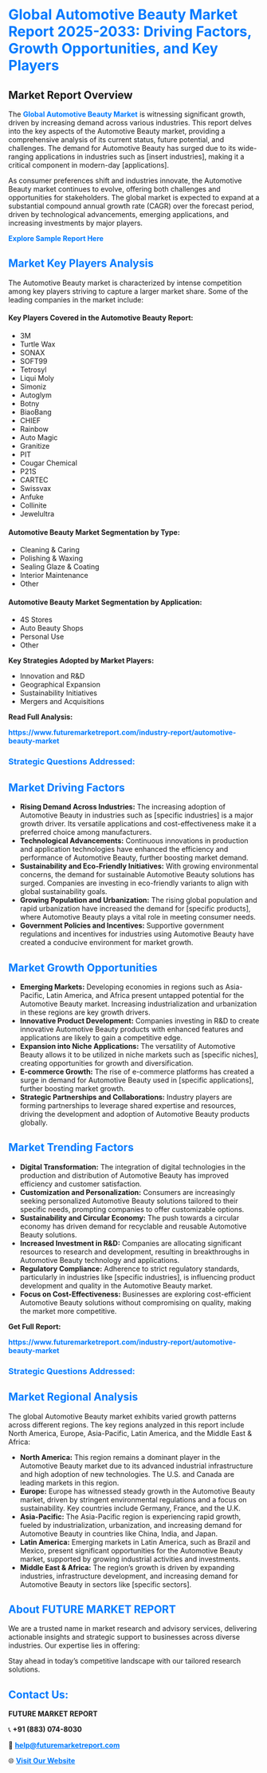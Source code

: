 <h1 style="color: #007BFF;">Global Automotive Beauty Market Report 2025-2033: Driving Factors, Growth Opportunities, and Key Players</h1>

<section id="overview">
<h2>Market Report Overview</h2>
<p>The <a href="https://www.futuremarketreport.com/industry-report/automotive-beauty-market" style="color: #007BFF; text-decoration: none;"><strong>Global Automotive Beauty Market</strong></a> is witnessing significant growth, driven by increasing demand across various industries. This report delves into the key aspects of the Automotive Beauty market, providing a comprehensive analysis of its current status, future potential, and challenges. The demand for Automotive Beauty has surged due to its wide-ranging applications in industries such as [insert industries], making it a critical component in modern-day [applications].</p>
<p>As consumer preferences shift and industries innovate, the Automotive Beauty market continues to evolve, offering both challenges and opportunities for stakeholders. The global market is expected to expand at a substantial compound annual growth rate (CAGR) over the forecast period, driven by technological advancements, emerging applications, and increasing investments by major players.</p>
</section>

<section id="overview">
<p><a href="https://www.futuremarketreport.com/request-sample/reportId=41160" style="color: #007BFF; text-decoration: none;"><strong>Explore Sample Report Here</strong></a></p>
</section>

<section id="key-players">
<h2 style="color: #007BFF;">Market Key Players Analysis</h2>
<p>The Automotive Beauty market is characterized by intense competition among key players striving to capture a larger market share. Some of the leading companies in the market include:</p>
<h4>Key Players Covered in the Automotive Beauty Report:</h4>
<ul><li>3M</li><li>Turtle Wax</li><li>SONAX</li><li>SOFT99</li><li>Tetrosyl</li><li>Liqui Moly</li><li>Simoniz</li><li>Autoglym</li><li>Botny</li><li>BiaoBang</li><li>CHIEF</li><li>Rainbow</li><li>Auto Magic</li><li>Granitize</li><li>PIT</li><li>Cougar Chemical</li><li>P21S</li><li>CARTEC</li><li>Swissvax</li><li>Anfuke</li><li>Collinite</li><li>Jewelultra</li></ul>
<h4>Automotive Beauty Market Segmentation by Type:</h4>
<ul><li>Cleaning &amp; Caring</li><li>Polishing &amp; Waxing</li><li>Sealing Glaze &amp; Coating</li><li>Interior Maintenance</li><li>Other</li></ul>

<h4>Automotive Beauty Market Segmentation by Application:</h4>
<ul><li>4S Stores</li><li>Auto Beauty Shops</li><li>Personal Use</li><li>Other</li></ul>
<p><strong>Key Strategies Adopted by Market Players:</strong></p>
<ul>
<li>Innovation and R&D</li>
<li>Geographical Expansion</li>
<li>Sustainability Initiatives</li>
<li>Mergers and Acquisitions</li>
</ul>
</section>

<section>
<p><strong>Read Full Analysis: </strong></p><a href="https://www.futuremarketreport.com/industry-report/automotive-beauty-market" style="color: #007BFF; text-decoration: none;"><strong>https://www.futuremarketreport.com/industry-report/automotive-beauty-market</strong></a>
<h3 style="color: #007BFF;">Strategic Questions Addressed:</h3>
</section>

<section id="driving-factors">
<h2 style="color: #007BFF;">Market Driving Factors</h2>
<ul>
<li><strong>Rising Demand Across Industries:</strong> The increasing adoption of Automotive Beauty in industries such as [specific industries] is a major growth driver. Its versatile applications and cost-effectiveness make it a preferred choice among manufacturers.</li>
<li><strong>Technological Advancements:</strong> Continuous innovations in production and application technologies have enhanced the efficiency and performance of Automotive Beauty, further boosting market demand.</li>
<li><strong>Sustainability and Eco-Friendly Initiatives:</strong> With growing environmental concerns, the demand for sustainable Automotive Beauty solutions has surged. Companies are investing in eco-friendly variants to align with global sustainability goals.</li>
<li><strong>Growing Population and Urbanization:</strong> The rising global population and rapid urbanization have increased the demand for [specific products], where Automotive Beauty plays a vital role in meeting consumer needs.</li>
<li><strong>Government Policies and Incentives:</strong> Supportive government regulations and incentives for industries using Automotive Beauty have created a conducive environment for market growth.</li>
</ul>
</section>

<section id="growth-opportunities">
<h2 style="color: #007BFF;">Market Growth Opportunities</h2>
<ul>
<li><strong>Emerging Markets:</strong> Developing economies in regions such as Asia-Pacific, Latin America, and Africa present untapped potential for the Automotive Beauty market. Increasing industrialization and urbanization in these regions are key growth drivers.</li>
<li><strong>Innovative Product Development:</strong> Companies investing in R&D to create innovative Automotive Beauty products with enhanced features and applications are likely to gain a competitive edge.</li>
<li><strong>Expansion into Niche Applications:</strong> The versatility of Automotive Beauty allows it to be utilized in niche markets such as [specific niches], creating opportunities for growth and diversification.</li>
<li><strong>E-commerce Growth:</strong> The rise of e-commerce platforms has created a surge in demand for Automotive Beauty used in [specific applications], further boosting market growth.</li>
<li><strong>Strategic Partnerships and Collaborations:</strong> Industry players are forming partnerships to leverage shared expertise and resources, driving the development and adoption of Automotive Beauty products globally.</li>
</ul>
</section>

<section id="trending-factors">
<h2 style="color: #007BFF;">Market Trending Factors</h2>
<ul>
<li><strong>Digital Transformation:</strong> The integration of digital technologies in the production and distribution of Automotive Beauty has improved efficiency and customer satisfaction.</li>
<li><strong>Customization and Personalization:</strong> Consumers are increasingly seeking personalized Automotive Beauty solutions tailored to their specific needs, prompting companies to offer customizable options.</li>
<li><strong>Sustainability and Circular Economy:</strong> The push towards a circular economy has driven demand for recyclable and reusable Automotive Beauty solutions.</li>
<li><strong>Increased Investment in R&D:</strong> Companies are allocating significant resources to research and development, resulting in breakthroughs in Automotive Beauty technology and applications.</li>
<li><strong>Regulatory Compliance:</strong> Adherence to strict regulatory standards, particularly in industries like [specific industries], is influencing product development and quality in the Automotive Beauty market.</li>
<li><strong>Focus on Cost-Effectiveness:</strong> Businesses are exploring cost-efficient Automotive Beauty solutions without compromising on quality, making the market more competitive.</li>
</ul>
</section>

<section>
<p><strong>Get Full Report: </strong></p><a href="https://www.futuremarketreport.com/industry-report/automotive-beauty-market" style="color: #007BFF; text-decoration: none;"><strong>https://www.futuremarketreport.com/industry-report/automotive-beauty-market</strong></a>
<h3 style="color: #007BFF;">Strategic Questions Addressed:</h3>
</section>


<section id="regional-analysis">
<h2 style="color: #007BFF;">Market Regional Analysis</h2>
<p>The global Automotive Beauty market exhibits varied growth patterns across different regions. The key regions analyzed in this report include North America, Europe, Asia-Pacific, Latin America, and the Middle East & Africa:</p>
<ul>
<li><strong>North America:</strong> This region remains a dominant player in the Automotive Beauty market due to its advanced industrial infrastructure and high adoption of new technologies. The U.S. and Canada are leading markets in this region.</li>
<li><strong>Europe:</strong> Europe has witnessed steady growth in the Automotive Beauty market, driven by stringent environmental regulations and a focus on sustainability. Key countries include Germany, France, and the U.K.</li>
<li><strong>Asia-Pacific:</strong> The Asia-Pacific region is experiencing rapid growth, fueled by industrialization, urbanization, and increasing demand for Automotive Beauty in countries like China, India, and Japan.</li>
<li><strong>Latin America:</strong> Emerging markets in Latin America, such as Brazil and Mexico, present significant opportunities for the Automotive Beauty market, supported by growing industrial activities and investments.</li>
<li><strong>Middle East & Africa:</strong> The region’s growth is driven by expanding industries, infrastructure development, and increasing demand for Automotive Beauty in sectors like [specific sectors].</li>
</ul>
</section>

<footer>
<h2 style="color: #007BFF;">About FUTURE MARKET REPORT</h2>
<p>We are a trusted name in market research and advisory services, delivering actionable insights and strategic support to businesses across diverse industries. Our expertise lies in offering:</p>

<p>Stay ahead in today’s competitive landscape with our tailored research solutions.</p>

<h2 style="color: #007BFF;">Contact Us:</h2>
<p><strong>FUTURE MARKET REPORT</strong></p>
<p>📞 <strong>+91 (883) 074-8030</strong></p>
<p>📧 <strong><a href="mailto:help@futuremarketreport.com" style="color: #007BFF;">help@futuremarketreport.com</a></strong></p>
<p>🌐 <strong><a href="https://www.futuremarketreport.com/" style="color: #007BFF;">Visit Our Website</a></strong></p>
</footer>